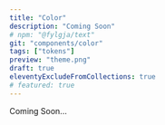 ```yaml
---
title: "Color"
description: "Coming Soon"
# npm: "@fylgja/text"
git: "components/color"
tags: ["tokens"]
preview: "theme.png"
draft: true
eleventyExcludeFromCollections: true
# featured: true
---
```


Coming Soon...
